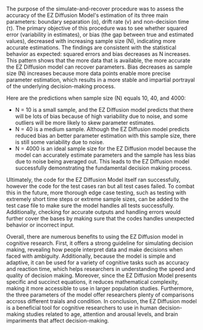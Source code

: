 The purpose of the simulate-and-recover procedure was to assess the accuracy of the EZ Diffusion Model's estimation of its three main parameters: boundary separation (α), drift rate (v) and non-decision time (τ). The primary objective of this procedure was to see whether squared error (variability in estimates), or bias (the gap between true and estimated values), decreased with increasing sample size (N), indicating more accurate estimations. The findings are consistent with the statistical behavior as expected: squared errors and bias decreases as N increases. This pattern shows that the more data that is available, the more accurate the EZ Diffusion model can recover parameters. Bias decreases as sample size (N) increases because more data points enable more precise parameter estimation, which results in a more stable and impartial portrayal of the underlying decision-making process. 

Here are the predictions when sample size (N) equals 10, 40, and 4000:
  - N = 10 is a small sample, and the EZ Diffusion model predicts that there will be lots of bias because of high variability due to noise, and some outliers will be more likely to skew parameter estimates.
  - N = 40 is a medium sample. Although the EZ Diffusion model predicts reduced bias an better parameter estimation with this sample size, there is still some variability due to noise.
  - N = 4000 is an ideal sample size for the EZ Diffusion model because the model can accurately estimate parameters and the sample has less bias due to noise being averaged out. This leads to the EZ Diffusion model successfully demonstrating the fundamental decision making process.

Ultimately, the code for the EZ Diffusion Model itself ran successfully, however the code for the test cases ran but all test cases failed. To combat this in the future, more thorough edge case testing, such as testing with extremely short time steps or extreme sample sizes, can be added to the test case file to make sure the model handles all tests successfully. Additionally, checking for accurate outputs and handling errors would further cover the bases by making sure that the codes handles unexpected behavior or incorrect input.

Overall, there are numerous benefits to using the EZ Diffusion model in cognitive research. First, it offers a strong guideline for simulating decision making, revealing how people interpret data and make decisions when faced with ambiguity. Additionally, because the model is simple and adaptive, it can be used for a variety of cognitive tasks such as accuracy and reaction time, which helps researchers in understanding the speed and quality of decision making. Moreover, since the EZ Diffusion Model presents specific and succinct equations, it reduces mathematical complexity, making it more accessible to use in larger population studies. Furthermore, the three parameters of the model offer researchers plenty of comparisons accross different traials and condition. In conclusion, the EZ Diffusion model is a beneficial tool for cognitive researchers to use in human decision-making studies related to age, attention and arousal levels, and brain impariments that affect decision-making. 

